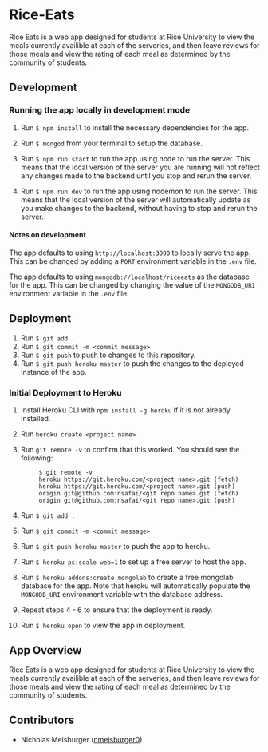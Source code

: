# Rice-Eats
Rice Eats is a web app designed for students at Rice University to view the meals currently availible at each
            of the serveries, and then leave reviews for those meals and view the rating of each meal as
            determined by the community of students.
## Development 

### Running the app locally in development mode

1. Run `$ npm install` to install the necessary dependencies for the app.

2. Run `$ mongod` from your terminal to setup the database.

3. Run `$ npm run start` to run the app using node to run the server. This means that the local version of the server you are running will not reflect any changes made to the backend until you stop and rerun the server.

4. Run `$ npm run dev` to run the app using nodemon to run the server. This means that the local version of the server will automatically update as you make changes to the backend, without having to stop and rerun the server.

#### Notes on development
The app defaults to using `http://localhost:3000` to locally serve the app. This can be changed by adding a `PORT` environment variable in the `.env` file.

The app defaults to using `mongodb://localhost/riceeats` as the database for the app. This can be changed by changing the value of the `MONGODB_URI` environment variable in the `.env` file.

## Deployment

1. Run `$ git add .`
2. Run `$ git commit -m <commit message>`
3. Run `$ git push` to push to changes to this repository.
4. Run `$ git push heroku master` to push the changes to the deployed instance of the app.

### Initial Deployment to Heroku

1. Install Heroku CLI with `npm install -g heroku` if it is not already installed.
2. Run `heroku create <project name>`
3. Run `git remote -v` to confirm that this worked. You should see the following:
            
            $ git remote -v
            heroku https://git.heroku.com/<project name>.git (fetch)
            heroku https://git.heroku.com/<project name>.git (push)
            origin git@github.com:nsafai/<git repo name>.git (fetch)
            origin git@github.com:nsafai/<git repo name>.git (push)

4. Run `$ git add .`
5. Run `$ git commit -m <commit message>`
6. Run `$ git push heroku master` to push the app to heroku.
7. Run `$ heroku ps:scale web=1` to set up a free server to host the app.
8. Run `$ heroku addons:create mongolab` to create a free mongolab database for the app. Note that heroku will automatically populate the `MONGODB_URI` environment variable with the database address.
9. Repeat steps 4 - 6 to ensure that the deployment is ready.
10. Run `$ heroku open` to view the app in deployment.

## App Overview
Rice Eats is a web app designed for students at Rice University to view the meals currently availible at each
            of the serveries, and then leave reviews for those meals and view the rating of each meal as
            determined by the community of students.
            
## Contributors
- Nicholas Meisburger ([nmeisburger0](https://github.com/nmeisburger0))
